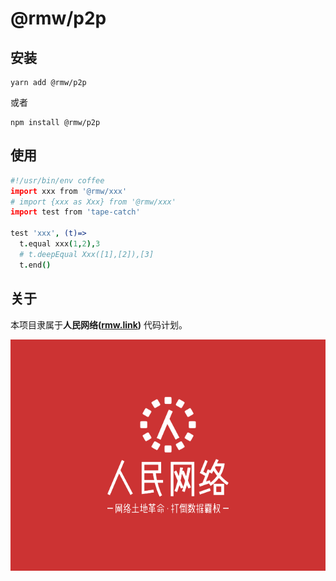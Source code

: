 <!-- 本文件由 ./readme.make.md 自动生成，请不要直接修改此文件 -->

# @rmw/p2p

##  安装

```
yarn add @rmw/p2p
```

或者

```
npm install @rmw/p2p
```

## 使用

```coffee
#!/usr/bin/env coffee
import xxx from '@rmw/xxx'
# import {xxx as Xxx} from '@rmw/xxx'
import test from 'tape-catch'

test 'xxx', (t)=>
  t.equal xxx(1,2),3
  # t.deepEqual Xxx([1],[2]),[3]
  t.end()

```

## 关于

本项目隶属于**人民网络([rmw.link](//rmw.link))** 代码计划。

![人民网络](https://raw.githubusercontent.com/rmw-link/logo/master/rmw.red.bg.svg)
